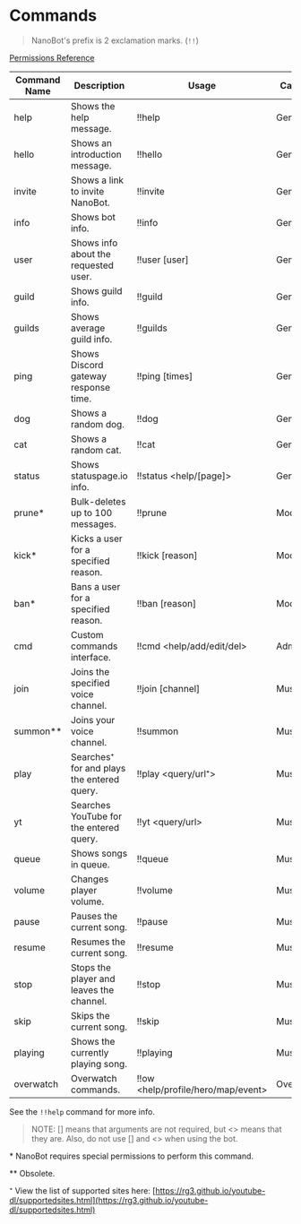 # Commands

> NanoBot's prefix is 2 exclamation marks. (`!!`)

[Permissions Reference](./permissions.md)

| Command Name | Description                                | Usage                     | Category   | Permissions  |
| ------------ | ------------------------------------------ | ------------------------- | ---------- | ------------ |
| help         | Shows the help message.                    | !!help                             | General    | NanoBot User  |
| hello        | Shows an introduction message.             | !!hello                            | General    | NanoBot User  |
| invite       | Shows a link to invite NanoBot.            | !!invite                           | General    | NanoBot User  |
| info         | Shows bot info.                            | !!info                             | General    | NanoBot User  |
| user         | Shows info about the requested user.       | !!user [user]                      | General    | NanoBot User  |
| guild        | Shows guild info.                          | !!guild                            | General    | NanoBot User  |
| guilds       | Shows average guild info.                  | !!guilds                           | General    | NanoBot User  |
| ping         | Shows Discord gateway response time.       | !!ping [times]                     | General    | NanoBot User  |
| dog          | Shows a random dog.                        | !!dog                              | General    | NanoBot User  |
| cat          | Shows a random cat.                        | !!cat                              | General    | NanoBot User  |
| status       | Shows statuspage.io info.                  | !!status <help/[page]>             | General    | NanoBot User  |
| prune\*      | Bulk-deletes up to 100 messages.           | !!prune <amount>                   | Moderation | NanoBot Mod   |
| kick\*       | Kicks a user for a specified reason.       | !!kick <user> [reason]             | Moderation | NanoBot Mod   |
| ban\*        | Bans a user for a specified reason.        | !!ban <user> [reason]              | Moderation | NanoBot Mod   |
| cmd          | Custom commands interface.                 | !!cmd <help/add/edit/del>          | Admin      | NanoBot Admin |
| join         | Joins the specified voice channel.         | !!join [channel]                   | Music      | NanoBot User  |
| summon\*\*   | Joins your voice channel.                  | !!summon                           | Music      | NanoBot User  |
| play         | Searches⁺ for and plays the entered query. | !!play <query/url⁺>                | Music      | NanoBot User  |
| yt           | Searches YouTube for the entered query.    | !!yt <query/url>                   | Music      | NanoBot User  |
| queue        | Shows songs in queue.                      | !!queue                            | Music      | NanoBot User  |
| volume       | Changes player volume.                     | !!volume <amount>                  | Music      | NanoBot User  |
| pause        | Pauses the current song.                   | !!pause                            | Music      | NanoBot User  |
| resume       | Resumes the current song.                  | !!resume                           | Music      | NanoBot User  |
| stop         | Stops the player and leaves the channel.   | !!stop                             | Music      | NanoBot User  |
| skip         | Skips the current song.                    | !!skip                             | Music      | NanoBot User  |
| playing      | Shows the currently playing song.          | !!playing                          | Music      | NanoBot User  |
| overwatch    | Overwatch commands.                        | !!ow <help/profile/hero/map/event> | Overwatch  | NanoBot User  |

See the `!!help` command for more info.

> NOTE: [] means that arguments are not required, but <> means that they are. Also, do not use [] and <> when using the bot.

\* NanoBot requires special permissions to perform this command.

\*\* Obsolete.

⁺ View the list of supported sites here: [https://rg3.github.io/youtube-dl/supportedsites.html](https://rg3.github.io/youtube-dl/supportedsites.html)
